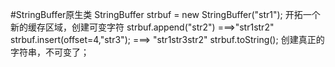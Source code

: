 #StringBuffer原生类
    StringBuffer strbuf = new StringBuffer("str1");
    开拓一个新的缓存区域，创建可变字符
    strbuf.append("str2") ===>"str1str2"
    strbuf.insert(offset=4,"str3"); ===> "str1str3str2"
    strbuf.toString(); 创建真正的字符串，不可变了；